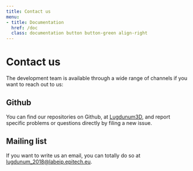 ```yaml
---
title: Contact us
menu:
- title: Documentation
  href: /doc
  class: documentation button button-green align-right
---
```


# Contact us

The development team is available through a wide range of channels if you want to reach out to us:

## Github

You can find our repositories on Github, at [Lugdunum3D](https://github.com/Lugdunum3D "Lugdunum3D's Github organization"), and report specific problems or questions directly by filing a new issue.

## Mailing list

If you want to write us an email, you can totally do so at [lugdunum_2018@labeip.epitech.eu](mailto:lugdunum_2018@labeip.epitech.eu).
